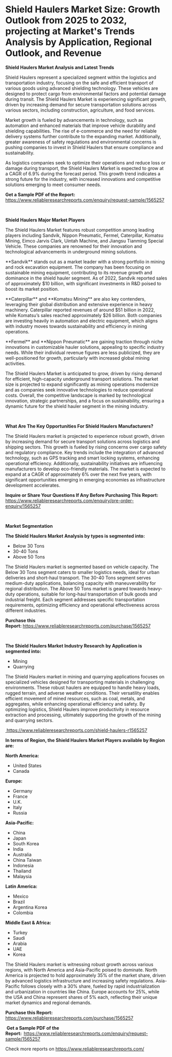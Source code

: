 <p><h1>Shield Haulers Market Size: Growth Outlook from 2025 to 2032, projecting at Market's Trends Analysis by Application, Regional Outlook, and Revenue</h1></p><p><strong>Shield Haulers Market Analysis and Latest Trends</strong></p>
<p><p>Shield Haulers represent a specialized segment within the logistics and transportation industry, focusing on the safe and efficient transport of various goods using advanced shielding technology. These vehicles are designed to protect cargo from environmental factors and potential damage during transit. The Shield Haulers Market is experiencing significant growth, driven by increasing demand for secure transportation solutions across various sectors, including construction, agriculture, and food services.</p><p>Market growth is fueled by advancements in technology, such as automation and enhanced materials that improve vehicle durability and shielding capabilities. The rise of e-commerce and the need for reliable delivery systems further contribute to the expanding market. Additionally, greater awareness of safety regulations and environmental concerns is pushing companies to invest in Shield Haulers that ensure compliance and sustainability.</p><p>As logistics companies seek to optimize their operations and reduce loss or damage during transport, the Shield Haulers Market is expected to grow at a CAGR of 6.9% during the forecast period. This growth trend indicates a strong future for the industry, with increased innovations and competitive solutions emerging to meet consumer needs.</p></p>
<p><strong>Get a Sample PDF of the Report:&nbsp;</strong> <a href="https://www.reliableresearchreports.com/enquiry/request-sample/1565257?utm_campaign=3573&utm_medium=2&utm_source=Github&utm_content=ia&utm_term=11042025&utm_id=shield-haulers">https://www.reliableresearchreports.com/enquiry/request-sample/1565257</a></p>
<p>&nbsp;</p>
<p><strong>Shield Haulers Major Market Players</strong></p>
<p><p>The Shield Haulers Market features robust competition among leading players including Sandvik, Nippon Pneumatic, Fermel, Caterpillar, Komatsu Mining, Eimco Jarvis Clark, Uintah Machine, and Jiangsu Tianming Special Vehicle. These companies are renowned for their innovation and technological advancements in underground mining solutions.</p><p>**Sandvik** stands out as a market leader with a strong portfolio in mining and rock excavation equipment. The company has been focusing on sustainable mining equipment, contributing to its revenue growth and dominance in the shield hauler segment. As of 2022, Sandvik reported sales of approximately $10 billion, with significant investments in R&D poised to boost its market position.</p><p>**Caterpillar** and **Komatsu Mining** are also key contenders, leveraging their global distribution and extensive experience in heavy machinery. Caterpillar reported revenues of around $51 billion in 2022, while Komatsu’s sales reached approximately $26 billion. Both companies are investing heavily in automation and electric equipment, which aligns with industry moves towards sustainability and efficiency in mining operations.</p><p>**Fermel** and **Nippon Pneumatic** are gaining traction through niche innovations in customizable hauler solutions, appealing to specific industry needs. While their individual revenue figures are less publicized, they are well-positioned for growth, particularly with increased global mining activities.</p><p>The Shield Haulers Market is anticipated to grow, driven by rising demand for efficient, high-capacity underground transport solutions. The market size is projected to expand significantly as mining operations modernize and as companies seek innovative technologies to reduce operational costs. Overall, the competitive landscape is marked by technological innovation, strategic partnerships, and a focus on sustainability, ensuring a dynamic future for the shield hauler segment in the mining industry.</p></p>
<p>&nbsp;</p>
<p><strong>What Are The Key Opportunities For Shield Haulers Manufacturers?</strong></p>
<p><p>The Shield Haulers market is projected to experience robust growth, driven by increasing demand for secure transport solutions across logistics and shipping sectors. This growth is fueled by rising concerns over cargo safety and regulatory compliance. Key trends include the integration of advanced technology, such as GPS tracking and smart locking systems, enhancing operational efficiency. Additionally, sustainability initiatives are influencing manufacturers to develop eco-friendly materials. The market is expected to expand at a CAGR of approximately 6% over the next five years, with significant opportunities emerging in emerging economies as infrastructure development accelerates.</p></p>
<p><strong>Inquire or Share Your Questions If Any Before Purchasing This Report:</strong> <a href="https://www.reliableresearchreports.com/enquiry/pre-order-enquiry/1565257?utm_campaign=3573&utm_medium=2&utm_source=Github&utm_content=ia&utm_term=11042025&utm_id=shield-haulers">https://www.reliableresearchreports.com/enquiry/pre-order-enquiry/1565257</a></p>
<p>&nbsp;</p>
<p><strong>Market Segmentation</strong></p>
<p><strong>The Shield Haulers Market Analysis by types is segmented into:</strong></p>
<p><ul><li>Below 30 Tons</li><li>30-40 Tons</li><li>Above 50 Tons</li></ul></p>
<p><p>The Shield Haulers market is segmented based on vehicle capacity. The Below 30 Tons segment caters to smaller logistics needs, ideal for urban deliveries and short-haul transport. The 30-40 Tons segment serves medium-duty applications, balancing capacity with maneuverability for regional distribution. The Above 50 Tons market is geared towards heavy-duty operations, suitable for long-haul transportation of bulk goods and industrial freight. Each segment addresses specific transportation requirements, optimizing efficiency and operational effectiveness across different industries.</p></p>
<p><strong>Purchase this Report:&nbsp;</strong><a href="https://www.reliableresearchreports.com/purchase/1565257?utm_campaign=3573&utm_medium=2&utm_source=Github&utm_content=ia&utm_term=11042025&utm_id=shield-haulers">https://www.reliableresearchreports.com/purchase/1565257</a></p>
<p>&nbsp;</p>
<p><strong>The Shield Haulers Market Industry Research by Application is segmented into:</strong></p>
<p><ul><li>Mining</li><li>Quarrying</li></ul></p>
<p><p>The Shield Haulers market in mining and quarrying applications focuses on specialized vehicles designed for transporting materials in challenging environments. These robust haulers are equipped to handle heavy loads, rugged terrain, and adverse weather conditions. Their versatility enables efficient movement of mined resources, such as coal, metals, and aggregates, while enhancing operational efficiency and safety. By optimizing logistics, Shield Haulers improve productivity in resource extraction and processing, ultimately supporting the growth of the mining and quarrying sectors.</p></p>
<p><a href="https://www.reliableresearchreports.com/shield-haulers-r1565257?utm_campaign=3573&utm_medium=2&utm_source=Github&utm_content=ia&utm_term=11042025&utm_id=shield-haulers">&nbsp;https://www.reliableresearchreports.com/shield-haulers-r1565257</a></p>
<p><strong>In terms of Region, the Shield Haulers Market Players available by Region are:</strong></p>
<p>
    <p> <strong> North America: </strong>
        <ul>
            <li>United States</li>
            <li>Canada</li>
        </ul>
        </p> 
    <p> <strong> Europe: </strong>
        <ul>
            <li>Germany</li>
            <li>France</li>
            <li>U.K.</li>
            <li>Italy</li>
            <li>Russia</li>
        </ul>
        </p> 
    <p> <strong> Asia-Pacific: </strong>
        <ul>
            <li>China</li>
            <li>Japan</li>
            <li>South Korea</li>
            <li>India</li>
            <li>Australia</li>
            <li>China Taiwan</li>
            <li>Indonesia</li>
            <li>Thailand</li>
            <li>Malaysia</li>
        </ul>
        </p> 
    <p> <strong> Latin America: </strong>
        <ul>
            <li>Mexico</li>
            <li>Brazil</li>
            <li>Argentina Korea</li>
            <li>Colombia</li>
        </ul>
        </p> 
    <p> <strong> Middle East & Africa: </strong>
        <ul>
            <li>Turkey</li>
            <li>Saudi</li>
            <li>Arabia</li>
            <li>UAE</li>
            <li>Korea</li>
        </ul>
    </p>
    </p>
<p><p>The Shield Haulers market is witnessing robust growth across various regions, with North America and Asia-Pacific poised to dominate. North America is projected to hold approximately 35% of the market share, driven by advanced logistics infrastructure and increasing safety regulations. Asia-Pacific follows closely with a 30% share, fueled by rapid industrialization and urbanization in countries like China. Europe accounts for 25%, while the USA and China represent shares of 5% each, reflecting their unique market dynamics and regional demands.</p></p>
<p><strong>Purchase this Report: </strong><a href="https://www.reliableresearchreports.com/purchase/1565257?utm_campaign=3573&utm_medium=2&utm_source=Github&utm_content=ia&utm_term=11042025&utm_id=shield-haulers">https://www.reliableresearchreports.com/purchase/1565257</a></p>
<p>&nbsp;<strong>Get a Sample PDF of the Report:&nbsp;&nbsp;</strong><a href="https://www.reliableresearchreports.com/enquiry/request-sample/1565257?utm_campaign=3573&utm_medium=2&utm_source=Github&utm_content=ia&utm_term=11042025&utm_id=shield-haulers">https://www.reliableresearchreports.com/enquiry/request-sample/1565257</a></p>
<p><strong></strong></p>
<p>Check more reports on <a href="https://www.reliableresearchreports.com/?utm_campaign=3573&utm_medium=2&utm_source=Github&utm_content=ia&utm_term=11042025&utm_id=shield-haulers">https://www.reliableresearchreports.com/</a></p>